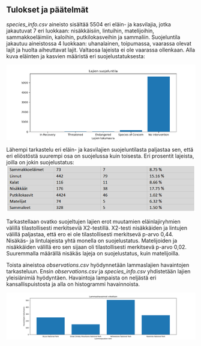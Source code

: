 ## Tulokset ja päätelmät

*species_info.csv* aineisto sisältää 5504 eri eläin- ja kasvilajia, jotka jakautuvat 7 eri luokkaan: nisäkkäisiin, lintuihin, matelijoihin, sammakkoeläimiin, kaloihin, putkilokasveihin ja sammaliin. Suojeluntila jakautuu aineistossa 4 luokkaan: uhanalainen, toipumassa, vaarassa olevat lajit ja huolta aiheuttavat lajit. Valtaosa lajeista ei ole vaarassa ollenkaan. Alla kuva eläinten ja kasvien määristä eri suojelustatuksesta:

![suojelutila](/kuvat/lajien_suojelutila.png)

Lähempi tarkastelu eri eläin- ja kasvilajien suojeluntilasta paljastaa sen, että eri eliöstöstä suurempi osa on suojelussa kuin toisesta. Eri prosentit lajeista, joilla on jokin suojelustatus:
![taulukko](/kuvat/taulukko.png)


Tarkastellaan ovatko suojeltujen lajien erot muutamien eläinlajiryhmien välillä tilastollisesti merkitseviä X2-testillä. X2-testi nisäkkäiden ja lintujen välillä paljastaa, että ero ei ole tilastollisesti merkitsevä p-arvo 0,44. Nisäkäs- ja lintulajeista yhtä monella on suojelustatus. Matelijoiden ja nisäkkäiden välillä ero sen sijaan oli tilastollisesti merkitsevä p-arvo 0,02. Suuremmalla määrällä nisäkäs lajeja on suojelustatus, kuin matelijoilla. 

Toista aineistoa *observations.csv* hyödynnetään lammaslajien havaintojen tarkasteluun. Ensin *observations.csv* ja *species_info.csv* yhdistetään lajien yleisiänimiä hyödyntäen. Havaintoja lampaista on neljästä eri kansallispuistosta ja alla on histogrammi havainnoista.

![havainnot](/kuvat/havainnot_viikko.png)